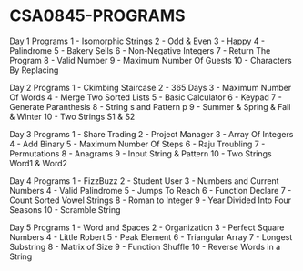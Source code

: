 # CSA0845-PROGRAMS
Day 1 Programs 1 - Isomorphic Strings 2 - Odd & Even 3 - Happy 4 - Palindrome 5 - Bakery Sells 6 - Non-Negative Integers 7 - Return The Program 8 - Valid Number 9 - Maximum Number Of Guests 10 - Characters By Replacing

Day 2 Programs 1 - Ckimbing Staircase 2 - 365 Days 3 - Maximum Number Of Words 4 - Merge Two Sorted Lists 5 - Basic Calculator 6 - Keypad 7 - Generate Paranthesis 8 - String s and Pattern p 9 - Summer & Spring & Fall & Winter 10 - Two Strings S1 & S2

Day 3 Programs 1 - Share Trading 2 - Project Manager 3 - Array Of Integers 4 - Add Binary 5 - Maximum Number Of Steps 6 - Raju Troubling 7 - Permutations 8 - Anagrams 9 - Input String & Pattern 10 - Two Strings Word1 & Word2

Day 4 Programs 1 - FizzBuzz 2 - Student User 3 - Numbers and Current Numbers 4 - Valid Palindrome 5 - Jumps To Reach 6 - Function Declare 7 - Count Sorted Vowel Strings 8 - Roman to Integer 9 - Year Divided Into Four Seasons 10 - Scramble String

Day 5 Programs 1 - Word and Spaces 2 - Organization 3 - Perfect Square Numbers 4 - Little Robert 5 - Peak Element 6 - Triangular Array 7 - Longest Substring 8 - Matrix of Size 9 - Function Shuffle 10 - Reverse Words in a String
